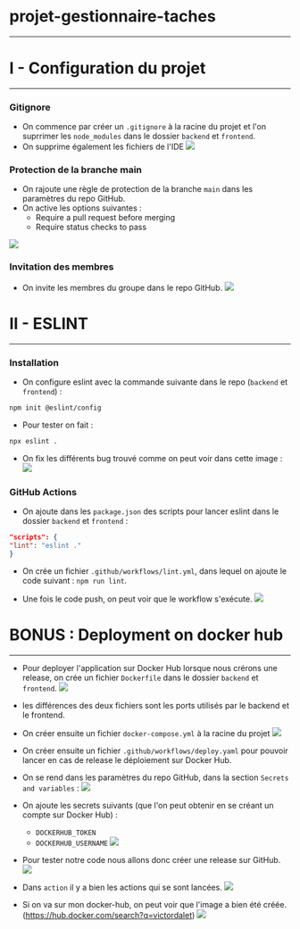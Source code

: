 # projet-gestionnaire-taches

---

# I - Configuration du projet

---

### Gitignore

- On commence par créer un `.gitignore` à la racine du projet et l'on suprrimer les `node_modules` dans le dossier
  `backend` et `frontend`.
- On supprime également les fichiers de l'IDE
  ![](assets/gitignore.png)

### Protection de la branche main

- On rajoute une règle de protection de la branche `main` dans les paramètres du repo GitHub.
- On active les options suivantes :
    - Require a pull request before merging
    - Require status checks to pass

![](assets/protect_branch.png)

### Invitation des membres

- On invite les membres du groupe dans le repo GitHub.
  ![](assets/invite_member.png)

# II - ESLINT

---

### Installation

- On configure eslint avec la commande suivante dans le repo (`backend` et `frontend`) :

```bash
npm init @eslint/config
```

- Pour tester on fait :

```bash
npx eslint .
```

- On fix les différents bug trouvé comme on peut voir dans cette image :
  ![](assets/eslint_error.png)

### GitHub Actions

- On ajoute dans les `package.json` des scripts pour lancer eslint dans le dossier `backend` et `frontend` :

```json
"scripts": {
"lint": "eslint ."
}
```

- On crée un fichier `.github/workflows/lint.yml`, dans lequel on ajoute le code suivant : `npm run lint`.

- Une fois le code push, on peut voir que le workflow s'exécute.
  ![](assets/eslint_workflow.png)

# BONUS : Deployment on docker hub

---

- Pour deployer l'application sur Docker Hub lorsque nous crérons une release, on crée un fichier `Dockerfile` dans le
  dossier `backend` et `frontend`.
  ![](assets/dockerfile.png)
- les différences des deux fichiers sont les ports utilisés par le backend et le frontend.
- On créer ensuite un fichier `docker-compose.yml` à la racine du projet
  ![](assets/docker-compose.png)
- On créer ensuite un fichier `.github/workflows/deploy.yaml` pour pouvoir lancer en cas de release le déploiement sur
  Docker Hub.
- On se rend dans les paramètres du repo GitHub, dans la section `Secrets and variables` :
  ![](assets/secret_empty.png)
- On ajoute les secrets suivants (que l'on peut obtenir en se créant un compte sur Docker Hub) :
    - `DOCKERHUB_TOKEN`
    - `DOCKERHUB_USERNAME`
      ![](assets/secret.png)

- Pour tester notre code nous allons donc créer une release sur GitHub.
  ![](assets/release.png)
- Dans `action` il y a bien les actions qui se sont lancées.
  ![](assets/action_docker.png)
- Si on va sur mon docker-hub, on peut voir que l'image a bien été créée. (https://hub.docker.com/search?q=victordalet)
  ![](assets/docker-hub.png)